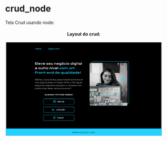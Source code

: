 # crud_node

Tela Crud usando node:

<div align="center">
  
  <h4>Layout do crud:</h4>
  <img width="500" src="https://github.com/marisouza31/portifolioAlura/blob/main/README/portifolio.png"><br>

</div>
